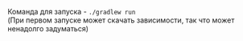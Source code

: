 Команда для запуска - `./gradlew run`  
(При первом запуске может скачать зависимости, так что может ненадолго задуматься)











